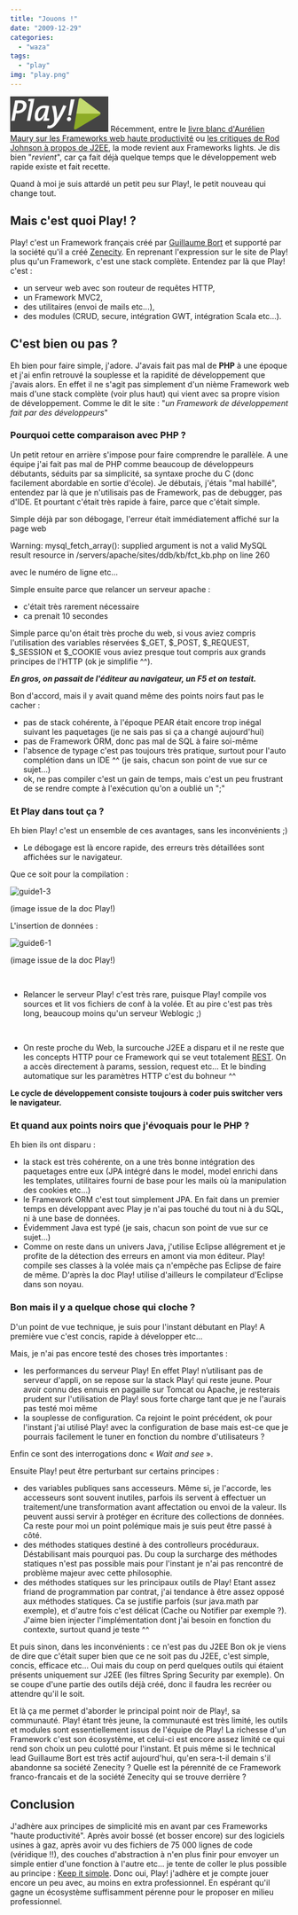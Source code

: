 ```yaml
---
title: "Jouons !"
date: "2009-12-29"
categories: 
  - "waza"
tags: 
  - "play"
img: "play.png"
---
```


[![](/images/play.png "play")](http://eventuallycoding.com/wp-content/uploads/2011/04/play.png) Récemment, entre le [livre blanc d'Aurélien Maury sur les Frameworks web haute productivité](http://xebia.developpez.com/articles/java/web/ "livre blanc") ou [les critiques de Rod Johnson à propos de J2EE](http://www.infoq.com/presentations/Lessons-Learned-from-Java-EE), la mode revient aux Frameworks lights. Je dis bien "_revient_", car ça fait déjà quelque temps que le développement web rapide existe et fait recette.

Quand à moi je suis attardé un petit peu sur Play!, le petit nouveau qui change tout.

## Mais c'est quoi Play! ?

Play! c'est un Framework français créé par [Guillaume Bort](http://guillaume.bort.fr/ "Guillaume Bort") et supporté par la société qu'il a créé [Zenecity](http://www.zenexity.fr/ "Zenecity"). En reprenant l'expression sur le site de Play! plus qu'un Framework, c'est une stack complète. Entendez par là que Play! c'est :

- un serveur web avec son routeur de requêtes HTTP,
- un Framework MVC2,
- des utilitaires (envoi de mails etc...),
- des modules (CRUD, secure, intégration GWT, intégration Scala etc...).

## C'est bien ou pas ?

Eh bien pour faire simple, j'adore. J'avais fait pas mal de **PHP** à une époque et j'ai enfin retrouvé la souplesse et la rapidité de développement que j'avais alors. En effet il ne s'agit pas simplement d'un nième Framework web mais d'une stack complète (voir plus haut) qui vient avec sa propre vision de développement. Comme le dit le site : "_un Framework de développement fait par des développeurs_"

### Pourquoi cette comparaison avec PHP ?

Un petit retour en arrière s'impose pour faire comprendre le parallèle. A une équipe j'ai fait pas mal de PHP comme beaucoup de développeurs débutants, séduits par sa simplicité, sa syntaxe proche du C (donc facilement abordable en sortie d'école). Je débutais, j'étais "mal habillé", entendez par là que je n'utilisais pas de Framework, pas de debugger, pas d'IDE. Et pourtant c'était très rapide à faire, parce que c'était simple.

Simple déjà par son débogage, l'erreur était immédiatement affiché sur la page web

Warning: mysql\_fetch\_array(): supplied argument is not a valid MySQL result resource in /servers/apache/sites/ddb/kb/fct\_kb.php on line 260

avec le numéro de ligne etc...

Simple ensuite parce que relancer un serveur apache :

- c'était très rarement nécessaire
- ca prenait 10 secondes

Simple parce qu'on était très proche du web, si vous aviez compris l'utilisation des variables réservées $\_GET, $\_POST, $\_REQUEST, $\_SESSION et $\_COOKIE vous aviez presque tout compris aux grands principes de l'HTTP (ok je simplifie ^^).

**_En gros, on passait de l'éditeur au navigateur, un F5 et on testait._**

Bon d'accord, mais il y avait quand même des points noirs faut pas le cacher :

- pas de stack cohérente, à l'époque PEAR était encore trop inégal suivant les paquetages (je ne sais pas si ça a changé aujourd'hui)
- pas de Framework ORM, donc pas mal de SQL à faire soi-même
- l'absence de typage c'est pas toujours très pratique, surtout pour l'auto complétion dans un IDE ^^ (je sais, chacun son point de vue sur ce sujet...)
- ok, ne pas compiler c'est un gain de temps, mais c'est un peu frustrant de se rendre compte à l'exécution qu'on a oublié un ";"

### Et Play dans tout ça ?

Eh bien Play! c'est un ensemble de ces avantages, sans les inconvénients ;)

- Le débogage est là encore rapide, des erreurs très détaillées sont affichées sur le navigateur.

Que ce soit pour la compilation :

![guide1-3](/images/guide1-3.png)

(image issue de la doc Play!)

L'insertion de données :

![guide6-1](/images/guide6-1.png)

(image issue de la doc Play!)

 

- Relancer le serveur Play! c'est très rare, puisque Play! compile vos sources et lit vos fichiers de conf à la volée. Et au pire c'est pas très long, beaucoup moins qu'un serveur Weblogic ;)

 

- On reste proche du Web, la surcouche J2EE a disparu et il ne reste que les concepts HTTP pour ce Framework qui se veut totalement [REST](http://java.sun.com/developer/technicalArticles/WebServices/restful/ "REST"). On a accès directement à params, session, request etc... Et le binding automatique sur les paramètres HTTP c'est du bohneur ^^

**Le cycle de développement consiste toujours à coder puis switcher vers le navigateur.**

### Et quand aux points noirs que j'évoquais pour le PHP ?

Eh bien ils ont disparu :

- la stack est très cohérente, on a une très bonne intégration des paquetages entre eux (JPA intégré dans le model, model enrichi dans les templates, utilitaires fourni de base pour les mails où la manipulation des cookies etc...)
- le Framework ORM c'est tout simplement JPA. En fait dans un premier temps en développant avec Play je n'ai pas touché du tout ni à du SQL, ni à une base de données.
- Évidemment Java est typé (je sais, chacun son point de vue sur ce sujet...)
- Comme on reste dans un univers Java, j'utilise Eclipse allégrement et je profite de la détection des erreurs en amont via mon éditeur. Play! compile ses classes à la volée mais ça n'empêche pas Eclipse de faire de même. D'après la doc Play! utilise d'ailleurs le compilateur d'Eclipse dans son noyau.

### Bon mais il y a quelque chose qui cloche ?

D'un point de vue technique, je suis pour l'instant débutant en Play! A première vue c'est concis, rapide à développer etc...

Mais, je n'ai pas encore testé des choses très importantes :

- les performances du serveur Play! En effet Play! n’utilisant pas de serveur d'appli, on se repose sur la stack Play! qui reste jeune. Pour avoir connu des ennuis en pagaille sur Tomcat ou Apache, je resterais prudent sur l'utilisation de Play! sous forte charge tant que je ne l'aurais pas testé moi même
- la souplesse de configuration. Ca rejoint le point précédent, ok pour l'instant j'ai utilisé Play! avec la configuration de base mais est-ce que je pourrais facilement le tuner en fonction du nombre d'utilisateurs ?

Enfin ce sont des interrogations donc « _Wait and see_ ».

Ensuite Play! peut être perturbant sur certains principes :

- des variables publiques sans accesseurs. Même si, je l'accorde, les accesseurs sont souvent inutiles, parfois ils servent à effectuer un traitement/une transformation avant affectation ou envoi de la valeur. Ils peuvent aussi servir à protéger en écriture des collections de données. Ca reste pour moi un point polémique mais je suis peut être passé à côté.
- des méthodes statiques destiné à des controlleurs procéduraux. Déstabilisant mais pourquoi pas. Du coup la surcharge des méthodes statiques n'est pas possible mais pour l'instant je n'ai pas rencontré de problème majeur avec cette philosophie.
- des méthodes statiques sur les principaux outils de Play! Etant assez friand de programmation par contrat, j'ai tendance à être assez opposé aux méthodes statiques. Ca se justifie parfois (sur java.math par exemple), et d'autre fois c'est délicat (Cache ou Notifier par exemple ?). J'aime bien injecter l'implémentation dont j'ai besoin en fonction du contexte, surtout quand je teste ^^

Et puis sinon, dans les inconvénients : ce n'est pas du J2EE Bon ok je viens de dire que c'était super bien que ce ne soit pas du J2EE, c'est simple, concis, efficace etc... Oui mais du coup on perd quelques outils qui étaient présents uniquement sur J2EE (les filtres Spring Security par exemple). On se coupe d'une partie des outils déjà créé, donc il faudra les recréer ou attendre qu'il le soit.

Et là ça me permet d'aborder le principal point noir de Play!, sa communauté. Play! étant très jeune, la communauté est très limité, les outils et modules sont essentiellement issus de l'équipe de Play! La richesse d'un Framework c'est son écosystème, et celui-ci est encore assez limité ce qui rend son choix un peu culotté pour l'instant. Et puis même si le technical lead Guillaume Bort est très actif aujourd'hui, qu'en sera-t-il demain s'il abandonne sa société Zenecity ? Quelle est la pérennité de ce Framework franco-francais et de la société Zenecity qui se trouve derrière ?

## Conclusion

J'adhère aux principes de simplicité mis en avant par ces Frameworks "haute productivité". Après avoir bossé (et bosser encore) sur des logiciels usines à gaz, après avoir vu des fichiers de 75 000 lignes de code (véridique !!), des couches d'abstraction à n'en plus finir pour envoyer un simple entier d'une fonction à l'autre etc... je tente de coller le plus possible au principe : [Keep it simple](http://fr.wikipedia.org/wiki/Keep_it_Simple,_Stupid "Keep it simple"). Donc oui, Play! j'adhère et je compte jouer encore un peu avec, au moins en extra professionnel. En espérant qu'il gagne un écosystème suffisamment pérenne pour le proposer en milieu professionnel.
